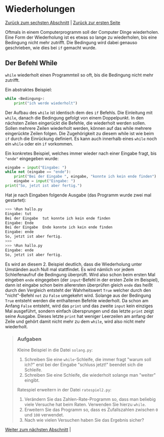 # Wiederholungen

[Zurück zum sechsten Abschnitt](06Zufall.md) | [Zurück zur ersten Seite](README.md)

Oftmals in einem Computerprogramm soll der Computer Dinge wiederholen. Eine Form der Wiederholung ist es etwas so lange zu wiederholen, bis eine Bedingung nicht mehr zutrifft. Die Bedingung wird dabei genauso geschrieben, wie dies bei `if` gemacht wurde.

## Der Befehl While
`while` wiederholt einen Programmteil so oft, bis die Bedingung nicht mehr zutrifft.

Ein abstraktes Beispiel:

```python
while <Bedingung>:
    print("ich werde wiederholt")
```

Der Aufbau des `while` ist identisch dem des `if` Befehls. Die Einleitung mit `while`, danach die Bedingung gefolgt von einem Doppelpunkt. In den nächsten Zeilen eingerückt die Befehle, die wiederholt werden sollen. Sollen mehrere Zeilen wiederholt werden, können auf das while mehrere eingerückte Zeilen folgen. Die Zugehörigkeit zu diesem while ist wie beim `if` durch die Einrückung definiert. Es kann auch innerhalb eines `while` noch ein `while` oder ein `if` vorkommen.

Ein konkretes Beispiel, welches immer wieder nach einer Eingabe fragt, bis `"ende"` eingegeben wurde:

```python
eingabe = input("Eingabe: ")
while not (eingabe == "ende"):
    print("Bei der Eingabe ", eingabe, "konnte ich kein ende finden")
    eingabe = input("Eingabe: ")
print("So, jetzt ist aber fertig.")
```

Hat je nach Eingaben folgende Ausgabe (das Programm wurde zwei mal gestartet):

```python
>>> %Run hallo.py
Eingabe: tut
Bei der Eingabe  tut konnte ich kein ende finden
Eingabe: Ende
Bei der Eingabe  Ende konnte ich kein ende finden
Eingabe: ende
So, jetzt ist aber fertig.
>>>
>>> %Run hallo.py
Eingabe: ende
So, jetzt ist aber fertig.
```

Es wird an diesem 2. Beispiel deutlich, dass die Wiederholung unter Umständen auch Null mal stattfindet. Es wird nämlich vor jedem Schleifenaufruf die Bedingung überprüft. Wird also schon beim ersten Mal eingeben `ende` eingegeben (der `input`-Befehl in der ersten Zeile im Beispiel), dann ist eingabe schon beim allerersten überprüfen gleich `ende` das heißt durch den Vergleich entsteht der Wahrheitswert `True` welcher durch den "nicht"-Befehl `not` zu `False` umgekehrt wird. Solange aus der Bedingung `True` entsteht werden die enthaltenen Befehle wiederholt. Da schon am Anfang `False` entsteht, wird das `print` und das zweite `input` kein einziges Mal ausgeführt, sondern einfach übersprungen und das letzte `print` zeigt seine Ausgabe. Dieses letzte `print` hat weniger Leerzeilen am anfang der Zeile und gehört damit nicht mehr zu dem `while`, wird also nicht mehr wiederholt.

> ### Aufgaben
> Kleine Beispiel in die Datei `solang.py`:
>
> 1. Schreiben Sie eine `while`-Schleife, die immer fragt "warum soll ich?" erst bei der Eingabe "schluss jetzt!" beendet sich die Schleife.
> 1. Schreiben Sie eine Schleife, die wiederholt solange man "weiter" eingibt.
>
> Ratespiel erweitern in der Datei `ratespiel2.py`:
>
> 1. Verändern Sie das Zahlen-Rate-Programm so, dass man beliebig viele Versuche hat beim Raten. Verwenden Sie hierzu `while`.
> 1. Erweitern Sie das Programm so, dass es Zufallszahlen zwischen `0` und `100` verwendet.
> 1. Nach wie vielen Versuchen haben Sie das Ergebnis sicher?

[Weiter zum nächsten Abschnitt](08Turtle.md) |
